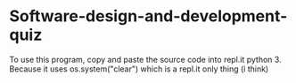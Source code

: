 # Software-design-and-development-quiz
To use this program, copy and paste the source code into repl.it python 3.
Because it uses os.system("clear") which is a repl.it only thing (i think)
